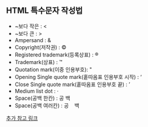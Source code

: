 ## HTML 특수문자 작성법

- ~보다 작은 : &lt;
- ~보다 큰 : &gt;
- Ampersand : &amp;
- Copyright(저작권) : &copy;
- Registered trademark(등록상표) : &reg;
- Trademark(상표) : &trade;
- Quotation mark(이중 인용부호): &quot;
- Opening Single quote mark(홑따옴표 인용부호 시작) : &lsquo;
- Close Single quote mark(홑따옴표 인용부호 끝) : &rsquo;
- Medium list dot : &middot;
- Space(공백 한칸) : 공 백
- Space(공백 여러칸) : 공 &nbsp;&nbsp;&nbsp;백

[추가 참고 링크](https://entitycode.com/#common-content)
